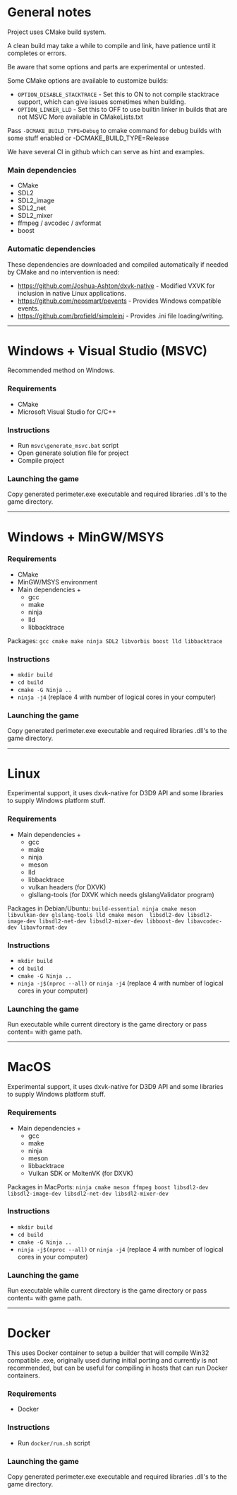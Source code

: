 # General notes

Project uses CMake build system.

A clean build may take a while to compile and link, have patience until it completes or errors.

Be aware that some options and parts are experimental or untested.

Some CMake options are available to customize builds:
- `OPTION_DISABLE_STACKTRACE` - Set this to ON to not compile stacktrace support, which can give issues sometimes when building.  
- `OPTION_LINKER_LLD` - Set this to OFF to use builtin linker in builds that are not MSVC
More available in CMakeLists.txt
  
Pass `-DCMAKE_BUILD_TYPE=Debug` to cmake command for debug builds with some stuff enabled or -DCMAKE_BUILD_TYPE=Release 

We have several CI in github which can serve as hint and examples.

### Main dependencies

- CMake
- SDL2
- SDL2_image
- SDL2_net
- SDL2_mixer
- ffmpeg / avcodec / avformat
- boost

### Automatic dependencies

These dependencies are downloaded and compiled automatically if needed by CMake and no intervention is need:
- https://github.com/Joshua-Ashton/dxvk-native - Modified VXVK for inclusion in native Linux applications.
- https://github.com/neosmart/pevents - Provides Windows compatible events.
- https://github.com/brofield/simpleini - Provides .ini file loading/writing.

---

# Windows + Visual Studio (MSVC)

Recommended method on Windows. 

### Requirements

- CMake
- Microsoft Visual Studio for C/C++

### Instructions

- Run `msvc\generate_msvc.bat` script
- Open generate solution file for project
- Compile project

### Launching the game
Copy generated perimeter.exe executable and required libraries .dll's to the game directory.

---

# Windows + MinGW/MSYS

### Requirements

- CMake
- MinGW/MSYS environment
- Main dependencies +
  - gcc
  - make
  - ninja
  - lld
  - libbacktrace

Packages: `gcc cmake make ninja SDL2 libvorbis boost lld libbacktrace`

### Instructions

- `mkdir build`
- `cd build`
- `cmake -G Ninja ..`
- `ninja -j4` (replace 4 with number of logical cores in your computer)

### Launching the game
Copy generated perimeter.exe executable and required libraries .dll's to the game directory.

---

# Linux

Experimental support, it uses dxvk-native for D3D9 API and some libraries to supply Windows platform stuff.

### Requirements

- Main dependencies +
  - gcc
  - make
  - ninja
  - meson
  - lld
  - libbacktrace
  - vulkan headers (for DXVK)
  - glsllang-tools (for DXVK which needs glslangValidator program) 

Packages in Debian/Ubuntu: `build-essential ninja cmake meson libvulkan-dev glslang-tools lld cmake meson 
libsdl2-dev libsdl2-image-dev libsdl2-net-dev libsdl2-mixer-dev libboost-dev libavcodec-dev libavformat-dev`

### Instructions

- `mkdir build`
- `cd build`
- `cmake -G Ninja ..`
- `ninja -j$(nproc --all)` or `ninja -j4` (replace 4 with number of logical cores in your computer)

### Launching the game
Run executable while current directory is the game directory or pass content= with game path.

---

# MacOS

Experimental support, it uses dxvk-native for D3D9 API and some libraries to supply Windows platform stuff.

### Requirements

- Main dependencies +
  - gcc
  - make
  - ninja
  - meson
  - libbacktrace
  - Vulkan SDK or MoltenVK (for DXVK)

Packages in MacPorts: `ninja cmake meson ffmpeg boost libsdl2-dev libsdl2-image-dev libsdl2-net-dev libsdl2-mixer-dev`

### Instructions

- `mkdir build`
- `cd build`
- `cmake -G Ninja ..`
- `ninja -j$(nproc --all)` or `ninja -j4` (replace 4 with number of logical cores in your computer)

### Launching the game
Run executable while current directory is the game directory or pass content= with game path.

---

# Docker

This uses Docker container to setup a builder that will compile Win32 compatible .exe, originally used during initial
porting and currently is not recommended, but can be useful for compiling in hosts that can run Docker containers.

### Requirements

- Docker

### Instructions

- Run `docker/run.sh` script

### Launching the game
Copy generated perimeter.exe executable and required libraries .dll's to the game directory.